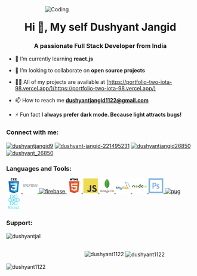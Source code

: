 <!-- <img src"https://user-images.githubusercontent.com/69011963/137184767-79a13ec7-1bb3-4341-a6da-3a149c9c159a.gif" width="500px" alt="image" > -->
<img align="right" alt="Coding" width="400" src="https://user-images.githubusercontent.com/69011963/137184767-79a13ec7-1bb3-4341-a6da-3a149c9c159a.gif">
<h1 align="center">Hi 👋, My self Dushyant Jangid</h1>
<h3 align="center">A passionate Full Stack Developer from India</h3>

- 🌱 I’m currently learning **react.js**

- 👯 I’m looking to collaborate on **open source projects**

- 👨‍💻 All of my projects are available at [https://portfolio-two-iota-98.vercel.app/](https://portfolio-two-iota-98.vercel.app/)

- 📫 How to reach me **dushyantjangid1122@gmail.com**

- ⚡ Fun fact **I always prefer dark mode. Because light attracts bugs!**

<h3 align="left">Connect with me:</h3>
<p align="left">
<a href="https://twitter.com/dushyantjangid9" target="blank"><img align="center" src="https://raw.githubusercontent.com/rahuldkjain/github-profile-readme-generator/master/src/images/icons/Social/twitter.svg" alt="dushyantjangid9" height="30" width="40" /></a>
<a href="https://linkedin.com/in/dushyant-jangid-221495231" target="blank"><img align="center" src="https://raw.githubusercontent.com/rahuldkjain/github-profile-readme-generator/master/src/images/icons/Social/linked-in-alt.svg" alt="dushyant-jangid-221495231" height="30" width="40" /></a>
<a href="https://fb.com/dushyantjangid26850" target="blank"><img align="center" src="https://raw.githubusercontent.com/rahuldkjain/github-profile-readme-generator/master/src/images/icons/Social/facebook.svg" alt="dushyantjangid26850" height="30" width="40" /></a>
<a href="https://instagram.com/dushyant_26850" target="blank"><img align="center" src="https://raw.githubusercontent.com/rahuldkjain/github-profile-readme-generator/master/src/images/icons/Social/instagram.svg" alt="dushyant_26850" height="30" width="40" /></a>
</p>

<h3 align="left">Languages and Tools:</h3>
<p align="left"> <a href="https://www.w3schools.com/css/" target="_blank" rel="noreferrer"> <img src="https://raw.githubusercontent.com/devicons/devicon/master/icons/css3/css3-original-wordmark.svg" alt="css3" width="40" height="40"/> </a> <a href="https://expressjs.com" target="_blank" rel="noreferrer"> <img src="https://raw.githubusercontent.com/devicons/devicon/master/icons/express/express-original-wordmark.svg" alt="express" width="40" height="40"/> </a> <a href="https://firebase.google.com/" target="_blank" rel="noreferrer"> <img src="https://www.vectorlogo.zone/logos/firebase/firebase-icon.svg" alt="firebase" width="40" height="40"/> </a> <a href="https://www.w3.org/html/" target="_blank" rel="noreferrer"> <img src="https://raw.githubusercontent.com/devicons/devicon/master/icons/html5/html5-original-wordmark.svg" alt="html5" width="40" height="40"/> </a> <a href="https://developer.mozilla.org/en-US/docs/Web/JavaScript" target="_blank" rel="noreferrer"> <img src="https://raw.githubusercontent.com/devicons/devicon/master/icons/javascript/javascript-original.svg" alt="javascript" width="40" height="40"/> </a> <a href="https://www.mongodb.com/" target="_blank" rel="noreferrer"> <img src="https://raw.githubusercontent.com/devicons/devicon/master/icons/mongodb/mongodb-original-wordmark.svg" alt="mongodb" width="40" height="40"/> </a> <a href="https://www.mysql.com/" target="_blank" rel="noreferrer"> <img src="https://raw.githubusercontent.com/devicons/devicon/master/icons/mysql/mysql-original-wordmark.svg" alt="mysql" width="40" height="40"/> </a> <a href="https://nodejs.org" target="_blank" rel="noreferrer"> <img src="https://raw.githubusercontent.com/devicons/devicon/master/icons/nodejs/nodejs-original-wordmark.svg" alt="nodejs" width="40" height="40"/> </a> <a href="https://www.photoshop.com/en" target="_blank" rel="noreferrer"> <img src="https://raw.githubusercontent.com/devicons/devicon/master/icons/photoshop/photoshop-line.svg" alt="photoshop" width="40" height="40"/> </a> <a href="https://pugjs.org" target="_blank" rel="noreferrer"> <img src="https://cdn.worldvectorlogo.com/logos/pug.svg" alt="pug" width="40" height="40"/> </a> <a href="https://reactjs.org/" target="_blank" rel="noreferrer"> <img src="https://raw.githubusercontent.com/devicons/devicon/master/icons/react/react-original-wordmark.svg" alt="react" width="40" height="40"/> </a> </p>

<h3 align="left">Support:</h3>
<p><a href="https://www.buymeacoffee.com/dushyantjaI"> <img align="left" src="https://cdn.buymeacoffee.com/buttons/v2/default-yellow.png" height="50" width="210" alt="dushyantjaI" /></a></p><br><br>

<p><img align="left" src="https://github-readme-stats.vercel.app/api/top-langs?username=dushyant1122&show_icons=true&locale=en&layout=compact" alt="dushyant1122" /></p>

<p>&nbsp;<img align="center" src="https://github-readme-stats.vercel.app/api?username=dushyant1122&show_icons=true&locale=en" alt="dushyant1122" /></p>

<p><img align="center" src="https://github-readme-streak-stats.herokuapp.com/?user=dushyant1122&" alt="dushyant1122" /></p>
